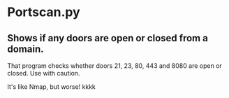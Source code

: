 # Portscan.py
## Shows if any doors are open or closed from a domain.

That program checks whether doors 21, 23, 80, 443 and 8080 are open or closed.
Use with caution.

It's like Nmap, but worse! kkkk
